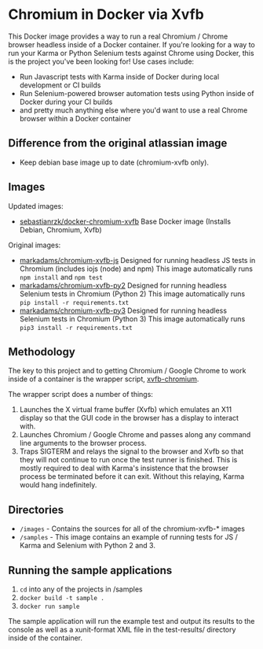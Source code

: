 # Chromium in Docker via Xvfb

This Docker image provides a way to run a real Chromium / Chrome browser
headless inside of a Docker container. If you're looking for a way to run your Karma or Python Selenium tests
against Chrome using Docker, this is the project you've been looking for!
Use cases include:

* Run Javascript tests with Karma inside of Docker during local development or CI builds
* Run Selenium-powered browser automation tests using Python inside of Docker during your CI builds
* and pretty much anything else where you'd want to use a real Chrome browser within a Docker container


## Difference from the original atlassian image

* Keep debian base image up to date (chromium-xvfb only).



## Images

Updated images:

* [sebastianrzk/docker-chromium-xvfb](https://registry.hub.docker.com/r/sebastianrzk/docker-chromium-xvfb/)
  Base Docker image (Installs Debian, Chromium, Xvfb)


Original images:

* [markadams/chromium-xvfb-js](https://registry.hub.docker.com/u/markadams/chromium-xvfb-js/)
  Designed for running headless JS tests in Chromium (includes iojs (node) and npm)
  This image automatically runs `npm install` and `npm test`
* [markadams/chromium-xvfb-py2](https://registry.hub.docker.com/u/markadams/chromium-xvfb-py2/)
  Designed for running headless Selenium tests in Chromium (Python 2)
  This image automatically runs `pip install -r requirements.txt`
* [markadams/chromium-xvfb-py3](https://registry.hub.docker.com/u/markadams/chromium-xvfb-py3/)
  Designed for running headless Selenium tests in Chromium (Python 3)
  This image automatically runs `pip3 install -r requirements.txt`

## Methodology
The key to this project and to getting Chromium / Google Chrome to work inside
of a container is the wrapper script, [xvfb-chromium](images/base/xvfb-chromium).

The wrapper script does a number of things:
1. Launches the X virtual frame buffer (Xvfb) which emulates an X11 display so
that the GUI code in the browser has a display to interact with.
2. Launches Chromium / Google Chrome and passes along any command line arguments
to the browser process.
3. Traps SIGTERM and relays the signal to the browser and Xvfb so that they will
not continue to run once the test runner is finished. This is mostly required to deal
with Karma's insistence that the browser process be terminated before it can exit.
Without this relaying, Karma would hang indefinitely.

## Directories

* `/images` - Contains the sources for all of the chromium-xvfb-* images
* `/samples` - This image contains an example of running tests for JS / Karma
  and Selenium with Python 2 and 3.

## Running the sample applications

1. `cd` into any of the projects in /samples
2. `docker build -t sample .`
3. `docker run sample`

The sample application will run the example test and output
its results to the console as well as a xunit-format XML file
in the test-results/ directory inside of the container.
